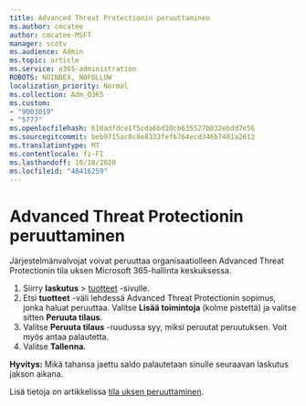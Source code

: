 ```yaml
---
title: Advanced Threat Protectionin peruuttaminen
ms.author: cmcatee
author: cmcatee-MSFT
manager: scotv
ms.audience: Admin
ms.topic: article
ms.service: o365-administration
ROBOTS: NOINDEX, NOFOLLOW
localization_priority: Normal
ms.collection: Adm_O365
ms.custom:
- "9003019"
- "5777"
ms.openlocfilehash: 610adfdce1f5cda6bd10cb635527b032ebdd7e56
ms.sourcegitcommit: beb9715ac0c8e8333fef6764ecd346b7401a2612
ms.translationtype: MT
ms.contentlocale: fi-FI
ms.lasthandoff: 10/10/2020
ms.locfileid: "48416259"
---
```

# <a name="cancel-advanced-threat-protection"></a>Advanced Threat Protectionin peruuttaminen

Järjestelmänvalvojat voivat peruuttaa organisaatiolleen Advanced Threat Protectionin tila uksen Microsoft 365-hallinta keskuksessa.

1. Siirry **laskutus**  >  [tuotteet](https://go.microsoft.com/fwlink/p/?linkid=842054) -sivulle.
2. Etsi **tuotteet** -väli lehdessä Advanced Threat Protectionin sopimus, jonka haluat peruuttaa. Valitse **Lisää toimintoja** (kolme pistettä) ja valitse sitten **Peruuta tilaus**.
3. Valitse **Peruuta tilaus** -ruudussa syy, miksi peruutat peruutuksen. Voit myös antaa palautetta.
4. Valitse **Tallenna**.

**Hyvitys:** Mikä tahansa jaettu saldo palautetaan sinulle seuraavan laskutus jakson aikana.

Lisä tietoja on artikkelissa [tila uksen peruuttaminen](https://docs.microsoft.com/microsoft-365/commerce/subscriptions/cancel-your-subscription).